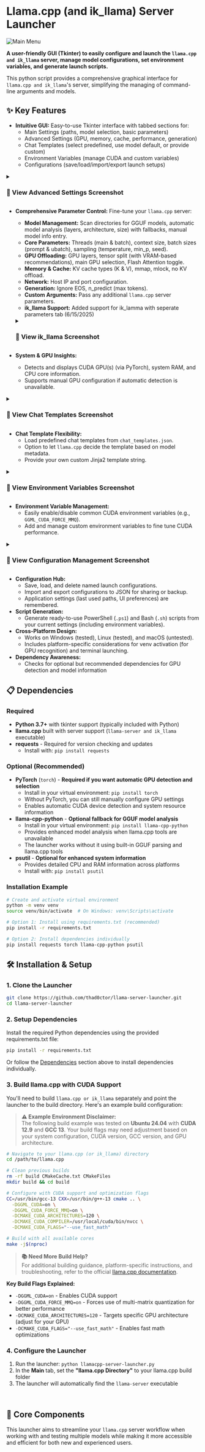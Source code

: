 # Llama.cpp (and ik_llama) Server Launcher

![Main Menu](images/main.png)

**A user-friendly GUI (Tkinter) to easily configure and launch the `llama.cpp and ik_llama` server, manage model configurations, set environment variables, and generate launch scripts.**

This python script provides a comprehensive graphical interface for `llama.cpp and ik_llama`'s server, simplifying the managing of command-line arguments and models.

## ✨ Key Features

*   **Intuitive GUI:** Easy-to-use Tkinter interface with tabbed sections for:
    *   Main Settings (paths, model selection, basic parameters)
    *   Advanced Settings (GPU, memory, cache, performance, generation)
    *   Chat Templates (select predefined, use model default, or provide custom)
    *   Environment Variables (manage CUDA and custom variables)
    *   Configurations (save/load/import/export launch setups)

<details>
<summary><h3>📸 View Advanced Settings Screenshot</h3></summary>

![Parameter Customization](images/advanced.png)

</details>

*   **Comprehensive Parameter Control:** Fine-tune your `llama.cpp` server:
    *   **Model Management:** Scan directories for GGUF models, automatic model analysis (layers, architecture, size) with fallbacks, manual model info entry.
    *   **Core Parameters:** Threads (main & batch), context size, batch sizes (prompt & ubatch), sampling (temperature, min_p, seed).
    *   **GPU Offloading:** GPU layers, tensor split (with VRAM-based recommendations), main GPU selection, Flash Attention toggle.
    *   **Memory & Cache:** KV cache types (K & V), mmap, mlock, no KV offload.
    *   **Network:** Host IP and port configuration.
    *   **Generation:** Ignore EOS, n_predict (max tokens).
    *   **Custom Arguments:** Pass any additional `llama.cpp` server parameters.
    *   **ik_llama Support:** Added support for ik_lamma with seperate parameters tab (6/15/2025)
    <details>
    <summary><h3>📸 View ik_llama Screenshot</h3></summary>

    ![ik_llama support](images/ik_llama.png)

    </details>

*   **System & GPU Insights:**
    *   Detects and displays CUDA GPU(s) (via PyTorch), system RAM, and CPU core information.
    *   Supports manual GPU configuration if automatic detection is unavailable.

<details>
<summary><h3>📸 View Chat Templates Screenshot</h3></summary>

![Chat Templates](images/chat-templates.png)

</details>


*   **Chat Template Flexibility:**
    *   Load predefined chat templates from `chat_templates.json`.
    *   Option to let `llama.cpp` decide the template based on model metadata.
    *   Provide your own custom Jinja2 template string.

<details>
<summary><h3>📸 View Environment Variables Screenshot</h3></summary>

![CUDA Flags](images/env.png)

</details>

*   **Environment Variable Management:**
    *   Easily enable/disable common CUDA environment variables (e.g., `GGML_CUDA_FORCE_MMQ`).
    *   Add and manage custom environment variables to fine tune CUDA performance.

<details>
<summary><h3>📸 View Configuration Management Screenshot</h3></summary>

![Configs](images/configs.png)

</details>

*   **Configuration Hub:**
    *   Save, load, and delete named launch configurations.
    *   Import and export configurations to JSON for sharing or backup.
    *   Application settings (last used paths, UI preferences) are remembered.
*   **Script Generation:**
    *   Generate ready-to-use PowerShell (`.ps1`) and Bash (`.sh`) scripts from your current settings (including environment variables).
*   **Cross-Platform Design:**
    *   Works on Windows (tested), Linux (tested), and macOS (untested).
    *   Includes platform-specific considerations for venv activation (for GPU recognition) and terminal launching.
*   **Dependency Awareness:**
    *   Checks for optional but recommended dependencies for GPU detection and model information

## 📋 Dependencies

### Required
*   **Python 3.7+** with tkinter support (typically included with Python)
*   **llama.cpp** built with server support (`llama-server and ik_llama` executable)
*   **requests** - Required for version checking and updates
    *   Install with: `pip install requests`

### Optional (Recommended)
*   **PyTorch** (`torch`) - **Required if you want automatic GPU detection and selection**
    *   Install in your virtual environment: `pip install torch`
    *   Without PyTorch, you can still manually configure GPU settings
    *   Enables automatic CUDA device detection and system resource information
*   **llama-cpp-python** - **Optional fallback for GGUF model analysis**
    *   Install in your virtual environment: `pip install llama-cpp-python`
    *   Provides enhanced model analysis when llama.cpp tools are unavailable
    *   The launcher works without it using built-in GGUF parsing and llama.cpp tools
*   **psutil** - **Optional for enhanced system information**
    *   Provides detailed CPU and RAM information across platforms
    *   Install with: `pip install psutil`

### Installation Example
```bash
# Create and activate virtual environment
python -m venv venv
source venv/bin/activate  # On Windows: venv\Scripts\activate

# Option 1: Install using requirements.txt (recommended)
pip install -r requirements.txt

# Option 2: Install dependencies individually
pip install requests torch llama-cpp-python psutil
```

## 🛠️ Installation & Setup

### 1. Clone the Launcher
```bash
git clone https://github.com/thad0ctor/llama-server-launcher.git
cd llama-server-launcher
```

### 2. Setup Dependencies
Install the required Python dependencies using the provided requirements.txt file:
```bash
pip install -r requirements.txt
```
Or follow the [Dependencies](#-dependencies) section above to install dependencies individually.

### 3. Build llama.cpp with CUDA Support

You'll need to build `llama.cpp or ik_llama` separately and point the launcher to the build directory. Here's an example build configuration:

> **⚠️ Example Environment Disclaimer:**  
> The following build example was tested on **Ubuntu 24.04** with **CUDA 12.9** and **GCC 13**. Your build flags may need adjustment based on your system configuration, CUDA version, GCC version, and GPU architecture.

```bash
# Navigate to your llama.cpp (or ik_llama) directory
cd /path/to/llama.cpp

# Clean previous builds
rm -rf build CMakeCache.txt CMakeFiles
mkdir build && cd build

# Configure with CUDA support and optimization flags
CC=/usr/bin/gcc-13 CXX=/usr/bin/g++-13 cmake .. \
  -DGGML_CUDA=on \
  -DGGML_CUDA_FORCE_MMQ=on \
  -DCMAKE_CUDA_ARCHITECTURES=120 \
  -DCMAKE_CUDA_COMPILER=/usr/local/cuda/bin/nvcc \
  -DCMAKE_CUDA_FLAGS="--use_fast_math"

# Build with all available cores
make -j$(nproc)
```

> **📚 Need More Build Help?**  
> For additional building guidance, platform-specific instructions, and troubleshooting, refer to the official [llama.cpp documentation](https://github.com/ggml-org/llama.cpp/blob/master/docs/build.md).

**Key Build Flags Explained:**
- `-DGGML_CUDA=on` - Enables CUDA support
- `-DGGML_CUDA_FORCE_MMQ=on` - Forces use of multi-matrix quantization for better performance
- `-DCMAKE_CUDA_ARCHITECTURES=120` - Targets specific GPU architecture (adjust for your GPU)
- `-DCMAKE_CUDA_FLAGS="--use_fast_math"` - Enables fast math optimizations

### 4. Configure the Launcher
1. Run the launcher: `python llamacpp-server-launcher.py`
2. In the **Main** tab, set the **"llama.cpp Directory"** to your llama.cpp build folder
3. The launcher will automatically find the `llama-server` executable

&nbsp;

## 🚀 Core Components

This launcher aims to streamline your `llama.cpp` server workflow when working with and testing multiple models while making it more accessible and efficient for both new and experienced users.